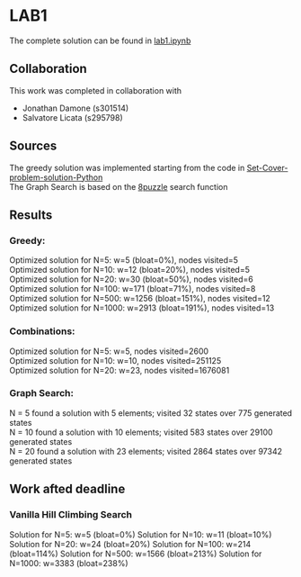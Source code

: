 # LAB1
The complete solution can be found in [lab1.ipynb](https://github.com/scoleri-mr/computational_intelligence_2022_301841/blob/main/lab1/lab1.ipynb)
## Collaboration
This work was completed in collaboration with
- Jonathan Damone (s301514)
- Salvatore Licata (s295798)

## Sources
The greedy solution was implemented starting from the code in [Set-Cover-problem-solution-Python](https://github.com/AndreaRubbi/Set-Cover-problem-solution-Python/blob/master/Greedy.py)  
The Graph Search is based on the [8puzzle](https://github.com/squillero/computational-intelligence/blob/master/2022-23/8-puzzle.ipynb) search function

## Results
### Greedy:
Optimized solution for N=5: w=5 (bloat=0%), nodes visited=5  
Optimized solution for N=10: w=12 (bloat=20%), nodes visited=5  
Optimized solution for N=20: w=30 (bloat=50%), nodes visited=6  
Optimized solution for N=100: w=171 (bloat=71%), nodes visited=8  
Optimized solution for N=500: w=1256 (bloat=151%), nodes visited=12  
Optimized solution for N=1000: w=2913 (bloat=191%), nodes visited=13

### Combinations:
Optimized solution for N=5: w=5, nodes visited=2600  
Optimized solution for N=10: w=10, nodes visited=251125  
Optimized solution for N=20: w=23, nodes visited=1676081  

### Graph Search:
N = 5 found a solution with 5 elements; visited 32 states over 775 generated states  
N = 10 found a solution with 10 elements; visited 583 states over 29100 generated states  
N = 20 found a solution with 23 elements; visited 2864 states over 97342 generated states  

## Work afted deadline
### Vanilla Hill Climbing Search
Solution for N=5: w=5 (bloat=0%)
Solution for N=10: w=11 (bloat=10%)
Solution for N=20: w=24 (bloat=20%)
Solution for N=100: w=214 (bloat=114%)
Solution for N=500: w=1566 (bloat=213%)
Solution for N=1000: w=3383 (bloat=238%)
